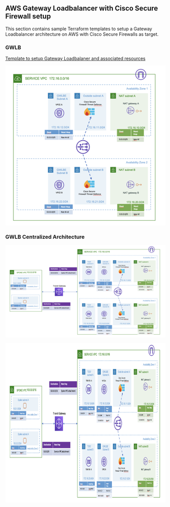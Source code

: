 ## AWS Gateway Loadbalancer with Cisco Secure Firewall setup

This section contains sample Terraform templates to setup a Gateway Loadbalancer architecture on AWS with Cisco Secure Firewalls as target.

### **GWLB**

[Template to setup Gateway Loadbalaner and associated resources](GWLB)

<img src="images/GWLB.png" width="600" height="500">

### **GWLB Centralized Architecture**

![GWLB Centralized Architecture](images/centralized_architecture.png)

<img src="images/centralized_architecture.png" width="600" height="500">
